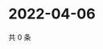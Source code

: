 # 2022-04-06

共 0 条

<!-- BEGIN WEIBO -->
<!-- 最后更新时间 Wed Apr 06 2022 10:36:44 GMT+0800 (China Standard Time) -->

<!-- END WEIBO -->
